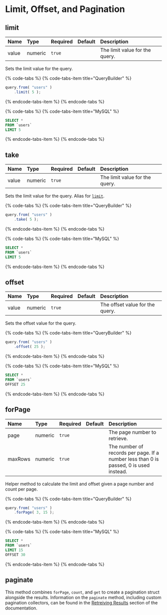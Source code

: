 # Limit, Offset, and Pagination

## limit

| Name | Type | Required | Default | Description |
| :--- | :--- | :--- | :--- | :--- |
| value | numeric | `true` |  | The limit value for the query. |

Sets the limit value for the query.

{% code-tabs %}
{% code-tabs-item title="QueryBuilder" %}
```javascript
query.from( "users" )
    .limit( 5 );
```
{% endcode-tabs-item %}
{% endcode-tabs %}

{% code-tabs %}
{% code-tabs-item title="MySQL" %}
```sql
SELECT *
FROM `users`
LIMIT 5
```
{% endcode-tabs-item %}
{% endcode-tabs %}

## take

| Name | Type | Required | Default | Description |
| :--- | :--- | :--- | :--- | :--- |
| value | numeric | `true` |  | The limit value for the query. |

Sets the limit value for the query.  Alias for [`limit`](limit-offset-and-pagination.md#limit).

{% code-tabs %}
{% code-tabs-item title="QueryBuilder" %}
```javascript
query.from( "users" )
    .take( 5 );
```
{% endcode-tabs-item %}
{% endcode-tabs %}

{% code-tabs %}
{% code-tabs-item title="MySQL" %}
```sql
SELECT *
FROM `users`
LIMIT 5
```
{% endcode-tabs-item %}
{% endcode-tabs %}

## offset

| Name | Type | Required | Default | Description |
| :--- | :--- | :--- | :--- | :--- |
| value | numeric | `true` |  | The offset value for the query. |

Sets the offset value for the query.

{% code-tabs %}
{% code-tabs-item title="QueryBuilder" %}
```javascript
query.from( "users" )
    .offset( 25 );
```
{% endcode-tabs-item %}
{% endcode-tabs %}

{% code-tabs %}
{% code-tabs-item title="MySQL" %}
```sql
SELECT *
FROM `users`
OFFSET 25
```
{% endcode-tabs-item %}
{% endcode-tabs %}

## forPage

| Name | Type | Required | Default | Description |
| :--- | :--- | :--- | :--- | :--- |
| page | numeric | `true` |  | The page number to retrieve. |
| maxRows | numeric | `true` |  | The number of records per page.  If a number less than 0 is passed, 0 is used instead. |

Helper method to calculate the limit and offset given a page number and count per page.

{% code-tabs %}
{% code-tabs-item title="QueryBuilder" %}
```javascript
query.from( "users" )
    .forPage( 3, 15 );
```
{% endcode-tabs-item %}
{% endcode-tabs %}

{% code-tabs %}
{% code-tabs-item title="MySQL" %}
```sql
SELECT *
FROM `users`
LIMIT 15
OFFSET 30
```
{% endcode-tabs-item %}
{% endcode-tabs %}

## paginate

This method combines `forPage`, `count`, and `get` to create a pagination struct alongside the results. Information on the `paginate` method, including custom pagination collectors, can be found in the [Retreiving Results](retrieving-results.md#paginate) section of the documentation.



